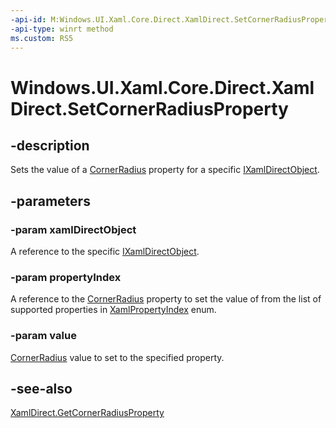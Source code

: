 ```yaml
---
-api-id: M:Windows.UI.Xaml.Core.Direct.XamlDirect.SetCornerRadiusProperty(Windows.UI.Xaml.Core.Direct.IXamlDirectObject,Windows.UI.Xaml.Core.Direct.XamlPropertyIndex,Windows.UI.Xaml.CornerRadius)
-api-type: winrt method
ms.custom: RS5
---
```


<!-- Method syntax.
public void XamlDirect.SetCornerRadiusProperty(IXamlDirectObject xamlDirectObject, XamlPropertyIndex propertyIndex, CornerRadius value)
-->

# Windows.UI.Xaml.Core.Direct.XamlDirect.SetCornerRadiusProperty

## -description
Sets the value of a [CornerRadius](../windows.ui.xaml/cornerradius.md) property for a specific [IXamlDirectObject](ixamldirectobject.md).


## -parameters
### -param xamlDirectObject
A reference to the specific [IXamlDirectObject](ixamldirectobject.md).

### -param propertyIndex
A reference to the [CornerRadius](../windows.ui.xaml/cornerradius.md) property to set the value of from the list of supported properties in [XamlPropertyIndex](xamlpropertyindex.md) enum.

### -param value
[CornerRadius](../windows.ui.xaml/cornerradius.md) value to set to the specified property.

## -see-also
[XamlDirect.GetCornerRadiusProperty](xamldirect_getcornerradiusproperty_129541931.md)

